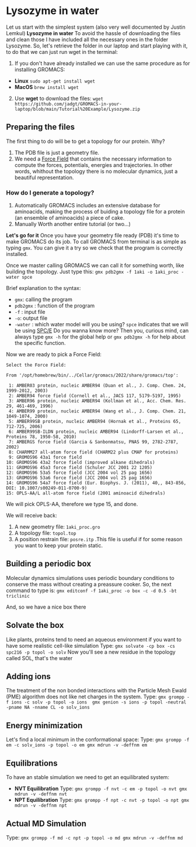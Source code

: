 # Lysozyme in water
Let us start with the simplest system (also very well documented by Justin Lemkul)
**Lysozyme in water**
To avoid the hassle of downloading the files and clean those I have included all the necessary ones in the folder Lysozyme.
So, let's retrieve the folder in our laptop and start playing with it, to do that we can just run wget in the terminal:
1. If you don't have already installed we can use the same procedure as for installing GROMACS:
- **Linux**
```sudo apt-get install wget```
- **MacOS**
```brew install wget```
2. Use **wget** to download the files:
```wget https://github.com/jadgt/GROMACS-in-your-laptop/blob/main/Tutorial%20Example/Lysozyme.zip```

## Preparing the files

The first thing to do will be to get a topology for our protein. Why? 
1. The PDB file is just a geometry file.
2. We need a [Force Field](https://en.wikipedia.org/wiki/Force_field_(chemistry)) that contains the necessary information to compute the forces, potentials, energies and trajectories. In other words, whithout the topology there is no molecular dynamics, just a beautiful representation.

### How do I generate a topology?
1. Automatically 
GROMACS includes an extensive database for aminoacids, making the process of buiding a topology file for a protein (an ensemble of aminoacids) a piece of cake.
2. Manually 
Worth another entire tutorial (or two...)

**Let's go for it**
Once you have your geometry file ready (PDB) it's time to make GROMACS do its job.
To call GROMACS from terminal is as simple as typing `gmx`. You can give it a try so we check that the program is correctly installed.

Once we master calling GROMACS we can call it for something worth, like building the topology. Just type this:
```gmx pdb2gmx -f 1aki -o 1aki_proc -water spce ```

Brief explanation to the syntax:
- `gmx`: calling the program 
- `pdb2gmx` : function of the program 
- `-f` : input file
- `-o`: output file
- `-water` : which water model will you be using? `spce` indicates that we will be using [SPC/E](https://pubs.acs.org/doi/10.1021/j100308a038)
Do you wanna know more? Then you, curious mind, can always type `gmx -h` for the global help or `gmx pdb2gmx -h` for help about the specific function.

Now we are ready to pick a Force Field:
```
Select the Force Field:

From '/opt/homebrew/bin/../Cellar/gromacs/2022/share/gromacs/top':

 1: AMBER03 protein, nucleic AMBER94 (Duan et al., J. Comp. Chem. 24, 1999-2012, 2003)
 2: AMBER94 force field (Cornell et al., JACS 117, 5179-5197, 1995)
 3: AMBER96 protein, nucleic AMBER94 (Kollman et al., Acc. Chem. Res. 29, 461-469, 1996)
 4: AMBER99 protein, nucleic AMBER94 (Wang et al., J. Comp. Chem. 21, 1049-1074, 2000)
 5: AMBER99SB protein, nucleic AMBER94 (Hornak et al., Proteins 65, 712-725, 2006)
 6: AMBER99SB-ILDN protein, nucleic AMBER94 (Lindorff-Larsen et al., Proteins 78, 1950-58, 2010)
 7: AMBERGS force field (Garcia & Sanbonmatsu, PNAS 99, 2782-2787, 2002)
 8: CHARMM27 all-atom force field (CHARM22 plus CMAP for proteins)
 9: GROMOS96 43a1 force field
10: GROMOS96 43a2 force field (improved alkane dihedrals)
11: GROMOS96 45a3 force field (Schuler JCC 2001 22 1205)
12: GROMOS96 53a5 force field (JCC 2004 vol 25 pag 1656)
13: GROMOS96 53a6 force field (JCC 2004 vol 25 pag 1656)
14: GROMOS96 54a7 force field (Eur. Biophys. J. (2011), 40,, 843-856, DOI: 10.1007/s00249-011-0700-9)
15: OPLS-AA/L all-atom force field (2001 aminoacid dihedrals)
```
We will pick OPLS-AA, therefore we type 15, and done.

We will receive back:
1. A new geometry file: `1aki_proc.gro`
2. A topology file: `topol.top`
3. A position restrain file: `posre.itp` .This file is useful if for some reason you want to keep your protein static.

## Building a periodic box
Molecular dynamics simulations uses periodic boundary conditions to conserve the mass without creating a preassure cooker.
So, the next command to type is: `gmx editconf -f 1aki_proc -o box -c -d 0.5 -bt triclinic`

And, so we have a nice box there 

## Solvate the box
Like plants, proteins tend to need an aqueous environment if you want to have some realistic cell-like simulation
Type: `gmx solvate -cp box -cs spc216 -p topol -o solv`
Now you'll see a new residue in the topology called SOL, that's the water

## Adding ions
The treatment of the non bonded interactions with the Particle Mesh Ewald (PME) algorithm does not like net charges in the system.
Type: ```gmx grompp -f ions -c solv -p topol -o ions 
         gmx genion -s ions -p topol -neutral -pname NA -nname CL -o solv_ions```

## Energy minimization
Let's find a local minimum in the conformational space:
Type: ```gmx grompp -f em -c solv_ions -p topol -o em
         gmx mdrun -v -deffnm em```

## Equilibrations
To have an stable simulation we need to get an equilibrated system:
- **NVT Equilibration**
Type: ```gmx grompp -f nvt -c em -p topol -o nvt
         gmx mdrun -v -deffnm nvt```
- **NPT Equilibration**
Type: ```gmx grompp -f npt -c nvt -p topol -o npt
         gmx mdrun -v -deffnm npt```

## Actual MD Simulation
Type: ```gmx grompp -f md -c npt -p topol -o md
         gmx mdrun -v -deffnm md``` 




